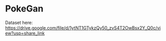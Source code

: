 # PokeGan

Dataset here:
https://drive.google.com/file/d/1ytNT1GTykzQy50_zvS4T2OwBsx2Y_Q0c/view?usp=share_link

